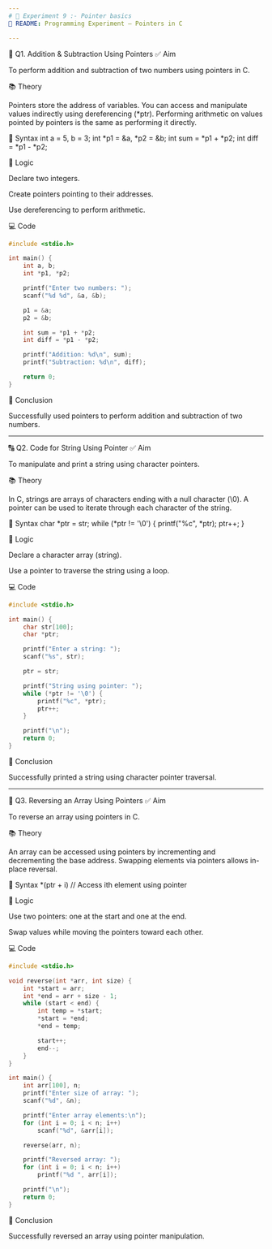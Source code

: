 ```yaml
---
# 🧪 Experiment 9 :- Pointer basics
📘 README: Programming Experiment – Pointers in C

---
```


🔢 Q1. Addition & Subtraction Using Pointers
✅ Aim

To perform addition and subtraction of two numbers using pointers in C.

📚 Theory

Pointers store the address of variables. You can access and manipulate values indirectly using dereferencing (*ptr). Performing arithmetic on values pointed by pointers is the same as performing it directly.

📐 Syntax
int a = 5, b = 3;
int *p1 = &a, *p2 = &b;
int sum = *p1 + *p2;
int diff = *p1 - *p2;

🧠 Logic

Declare two integers.

Create pointers pointing to their addresses.

Use dereferencing to perform arithmetic.

💻 Code
```cpp
#include <stdio.h>

int main() {
    int a, b;
    int *p1, *p2;

    printf("Enter two numbers: ");
    scanf("%d %d", &a, &b);

    p1 = &a;
    p2 = &b;

    int sum = *p1 + *p2;
    int diff = *p1 - *p2;

    printf("Addition: %d\n", sum);
    printf("Subtraction: %d\n", diff);

    return 0;
}
```

📌 Conclusion

Successfully used pointers to perform addition and subtraction of two numbers.

---

🔠 Q2. Code for String Using Pointer
✅ Aim

To manipulate and print a string using character pointers.

📚 Theory

In C, strings are arrays of characters ending with a null character (\0). A pointer can be used to iterate through each character of the string.

📐 Syntax
char *ptr = str;
while (*ptr != '\0') {
    printf("%c", *ptr);
    ptr++;
}

🧠 Logic

Declare a character array (string).

Use a pointer to traverse the string using a loop.

💻 Code
```cpp
#include <stdio.h>

int main() {
    char str[100];
    char *ptr;

    printf("Enter a string: ");
    scanf("%s", str);

    ptr = str;

    printf("String using pointer: ");
    while (*ptr != '\0') {
        printf("%c", *ptr);
        ptr++;
    }

    printf("\n");
    return 0;
}
```

📌 Conclusion

Successfully printed a string using character pointer traversal.

---

🔁 Q3. Reversing an Array Using Pointers
✅ Aim

To reverse an array using pointers in C.

📚 Theory

An array can be accessed using pointers by incrementing and decrementing the base address. Swapping elements via pointers allows in-place reversal.

📐 Syntax
*(ptr + i)  // Access ith element using pointer

🧠 Logic

Use two pointers: one at the start and one at the end.

Swap values while moving the pointers toward each other.

💻 Code
```cpp
#include <stdio.h>

void reverse(int *arr, int size) {
    int *start = arr;
    int *end = arr + size - 1;
    while (start < end) {
        int temp = *start;
        *start = *end;
        *end = temp;

        start++;
        end--;
    }
}

int main() {
    int arr[100], n;
    printf("Enter size of array: ");
    scanf("%d", &n);

    printf("Enter array elements:\n");
    for (int i = 0; i < n; i++)
        scanf("%d", &arr[i]);

    reverse(arr, n);

    printf("Reversed array: ");
    for (int i = 0; i < n; i++)
        printf("%d ", arr[i]);

    printf("\n");
    return 0;
}
```

📌 Conclusion

Successfully reversed an array using pointer manipulation.
